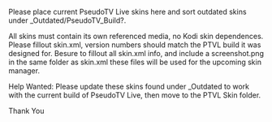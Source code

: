 Please place current PseudoTV Live skins here and sort outdated skins under _Outdated/PseudoTV_Build?.

All skins must contain its own referenced media, no Kodi skin dependences.
Please fillout skin.xml, version numbers should match the PTVL build it was designed for.
Besure to fillout all skin.xml info, and include a screenshot.png in the same folder as skin.xml
these files will be used for the upcoming skin manager.

Help Wanted:
Please update these skins found under _Outdated to work with the current build of PseudoTV Live, then move to the PTVL Skin folder.

Thank You